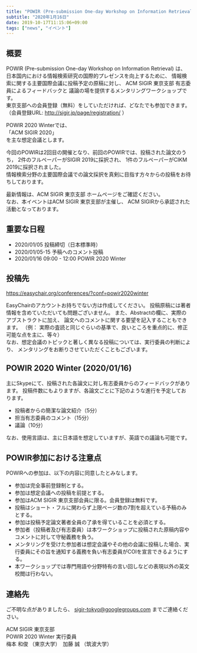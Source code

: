 ```yaml
---
title: "POWIR (Pre-submission One-day Workshop on Information Retrieval) 2020 Winter"
subtitle: "2020年1月16日"
date: 2019-10-17T11:15:06+09:00
tags: ["news", "イベント"]
---
```


## 概要
POWIR (Pre-submission One-day Workshop on Information Retrieval) は、
日本国内における情報検索研究の国際的プレゼンスを向上するために、
情報検索に関する主要国際会議に投稿予定の原稿に対し、
ACM SIGIR 東京支部 有志委員によるフィードバックと
議論の場を提供するメンタリングワークショップです。<br>
東京支部への会員登録（無料）をしていただければ、どなたでも参加できます。<br>
（会員登録URL: http://sigir.jp/page/registration/ ）

POWIR 2020 Winterでは、<br>
「ACM SIGIR 2020」<br>
を主な想定会議とします。

今回のPOWIRは2回目の開催となり、前回のPOWIRでは、投稿された論文のうち，
2件のフルペーパーがSIGIR 2019に採択され、
1件のフルペーパーがCIKM 2019に採択されました。<br>
情報検索分野の主要国際会議での論文採択を真剣に目指す方々からの投稿をお待ちしております。

最新情報は、ACM SIGIR 東京支部 ホームページをご確認ください。<br>
なお、本イベントはACM SIGIR 東京支部が主催し、
ACM SIGIRから承認された活動となっております。


## 重要な日程
- 2020/01/05 投稿締切（日本標準時）
- 2020/01/05-15 予稿へのコメント投稿
- 2020/01/16 09:00 - 12:00 POWIR 2020 Winter


## 投稿先
https://easychair.org/conferences/?conf=powir2020winter

EasyChairのアカウントお持ちでない方は作成してください。
投稿原稿には著者情報を含めていただいても問題ございません。
また、Abstractの欄に、実際のアブストラクトに加え、
論文へのコメントに関する要望を記入することもできます。
（例： 実際の査読と同じぐらいの基準で、良いところを重点的に、修正可能な点を主に、等々）<br>
なお、想定会議のトピックと著しく異なる投稿については、実行委員の判断により、
メンタリングをお断りさせていただくこともございます。


## POWIR 2020 Winter (2020/01/16)
主にSkypeにて、投稿された各論文に対し有志委員からのフィードバックがあります。
投稿件数にもよりますが、各論文ごとに下記のような進行を予定しております。

- 投稿者からの簡潔な論文紹介（5分）
- 担当有志委員のコメント（15分）
- 議論（10分）

なお、使用言語は、主に日本語を想定していますが、英語での議論も可能です。


## POWIR参加における注意点
POWIRへの参加は、以下の内容に同意したとみなします。

- 参加は完全事前登録制とする。
- 参加は想定会議への投稿を前提とする。
- 参加はACM SIGIR 東京支部会員に限る。会員登録は無料です。
- 投稿はショート・フルに関わらず上限ページ数の7割を超えている予稿のみとする。
- 参加は投稿予定論文著者全員の了承を得ていることを必須とする。
- 参加者（投稿者及び有志委員）は本ワークショップに投稿された原稿内容やコメントに対して守秘義務を負う。
- メンタリングを受けた参加者は想定会議やその他の会議に投稿した場合、実行委員にその旨を通知する義務を負い有志委員がCOIを宣言できるようにする。
- 本ワークショップでは専門用語や分野特有の言い回しなどの表現以外の英文校閲は行わない。


## 連絡先
ご不明な点がありましたら、
sigir-tokyo@googlegroups.com
までご連絡ください。


ACM SIGIR 東京支部<br>
POWIR 2020 Winter 実行委員<br>
梅本 和俊 （東京大学）　加藤 誠 （筑波大学）
